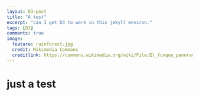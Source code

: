 ```yaml
---
layout: D3-post
title: "A test"
excerpt: "can I get D3 to work in this jekyll environ."
tags: [D3]
comments: true
image:
  feature: rainforest.jpg
  credit: Wikimedia Commons
  creditlink: https://commons.wikimedia.org/wiki/File:El_Yunque_panorama.jpg
---
```


# just a test
  <svg width="100" height="150">
    <rect x="0" width="15" fill="#d1c9b8"></rect>
    <rect x="25" width="15" fill="#d1c9b8"></rect>
    <rect x="50" width="15" fill="#d1c9b8"></rect>
    <rect x="75" width="15" fill="#d1c9b8"></rect>
  </svg>

  <script>
    var ratData = [ 400, 900, 300, 600 ];
    d3.selectAll( "rect" )
      .data( ratData )
      .attr( "height", function(d){
        return d/10 * 1.5;
      })
      .attr( "y", function(d){
        return 150 - d/10 * 1.5;
      });
  </script>